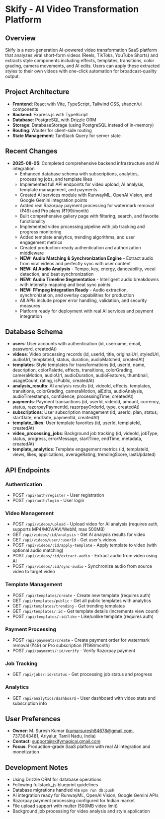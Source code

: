 # Skify - AI Video Transformation Platform

## Overview
Skify is a next-generation AI-powered video transformation SaaS platform that analyzes viral short-form videos (Reels, TikToks, YouTube Shorts) and extracts style components including effects, templates, transitions, color grading, camera movements, and AI edits. Users can apply these extracted styles to their own videos with one-click automation for broadcast-quality output.

## Project Architecture
- **Frontend**: React with Vite, TypeScript, Tailwind CSS, shadcn/ui components
- **Backend**: Express.js with TypeScript
- **Database**: PostgreSQL with Drizzle ORM 
- **Storage**: DatabaseStorage (using PostgreSQL instead of in-memory)
- **Routing**: Wouter for client-side routing
- **State Management**: TanStack Query for server state

## Recent Changes
- **2025-08-05**: Completed comprehensive backend infrastructure and AI integration
  - Enhanced database schema with subscriptions, analytics, processing jobs, and template likes
  - Implemented full API endpoints for video upload, AI analysis, template management, and payments
  - Created AI services module with RunwayML, OpenAI Vision, and Google Gemini integration points
  - Added real Razorpay payment processing for watermark removal (₹49) and Pro plans (₹199/month)
  - Built comprehensive gallery page with filtering, search, and favorite functionality
  - Implemented video processing pipeline with job tracking and progress monitoring
  - Added template analytics, trending algorithms, and user engagement metrics
  - Created production-ready authentication and authorization middleware
  - **NEW: Audio Matching & Synchronization Engine** - Extract audio from viral videos and perfectly sync with user content
  - **NEW: AI Audio Analysis** - Tempo, key, energy, danceability, vocal detection, and beat synchronization
  - **NEW: Audio Timeline Segmentation** - Intelligent audio breakdowns with intensity mapping and beat sync points
  - **NEW: FFmpeg Integration Ready** - Audio extraction, synchronization, and overlay capabilities for production
  - All APIs include proper error handling, validation, and security measures
  - Platform ready for deployment with real AI services and payment integration

## Database Schema
- **users**: User accounts with authentication (id, username, email, password, createdAt)
- **videos**: Video processing records (id, userId, title, originalUrl, styledUrl, audioUrl, templateId, status, duration, audioMatched, createdAt)
- **templates**: Style templates for transformations (id, userId, name, description, colorPalette, effects, transitions, colorGrading, cameraMotion, audioUrl, audioDuration, audioFeatures, thumbnail, usageCount, rating, isPublic, createdAt)
- **analysis_results**: AI analysis results (id, videoId, effects, templates, transitions, colorGrading, cameraMotion, aiEdits, audioAnalysis, audioTimestamps, confidence, processingTime, createdAt)
- **payments**: Payment transactions (id, userId, videoId, amount, currency, status, razorpayPaymentId, razorpayOrderId, type, createdAt)
- **subscriptions**: User subscription management (id, userId, plan, status, startDate, endDate, paymentId, createdAt)
- **template_likes**: User template favorites (id, userId, templateId, createdAt)
- **video_processing_jobs**: Background job tracking (id, videoId, jobType, status, progress, errorMessage, startTime, endTime, metadata, createdAt)
- **template_analytics**: Template engagement metrics (id, templateId, views, likes, applications, averageRating, trendingScore, lastUpdated)

## API Endpoints
### Authentication
- POST `/api/auth/register` - User registration
- POST `/api/auth/login` - User login

### Video Management
- POST `/api/videos/upload` - Upload video for AI analysis (requires auth, supports MP4/MOV/AVI/WebM, max 500MB)
- GET `/api/videos/:id/analysis` - Get AI analysis results for video
- GET `/api/videos/user/:userId` - Get user's videos
- POST `/api/videos/:id/apply-template` - Apply template to video (with optional audio matching)
- POST `/api/videos/:id/extract-audio` - Extract audio from video using AI
- POST `/api/videos/:id/sync-audio` - Synchronize audio from source video to target video

### Template Management
- POST `/api/templates/create` - Create new template (requires auth)
- GET `/api/templates/public` - Get all public templates with analytics
- GET `/api/templates/trending` - Get trending templates
- GET `/api/templates/:id` - Get template details (increments view count)
- POST `/api/templates/:id/like` - Like/unlike template (requires auth)

### Payment Processing
- POST `/api/payments/create` - Create payment order for watermark removal (₹49) or Pro subscription (₹199/month)
- POST `/api/payments/:id/verify` - Verify Razorpay payment

### Job Tracking
- GET `/api/jobs/:id/status` - Get processing job status and progress

### Analytics
- GET `/api/analytics/dashboard` - User dashboard with video stats and subscription info

## User Preferences
- **Owner**: M. Suresh Kumar (kumarsuresh84678@gmail.com, 7373643481, Ariyalur, Tamil Nadu, India)
- **Contact**: support@skifymagicai.gmail.com
- **Focus**: Production-grade SaaS platform with real AI integration and monetization

## Development Notes
- Using Drizzle ORM for database operations
- Following fullstack_js blueprint guidelines  
- Database migrations handled via `npm run db:push`
- AI integration ready for RunwayML, OpenAI Vision, Google Gemini APIs
- Razorpay payment processing configured for Indian market
- File upload support with multer (500MB video limit)
- Background job processing for video analysis and style application